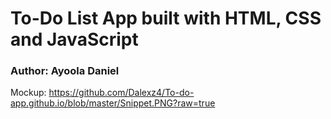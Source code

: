# To-Do List App built with HTML, CSS and JavaScript

### Author: Ayoola Daniel

Mockup: https://github.com/Dalexz4/To-do-app.github.io/blob/master/Snippet.PNG?raw=true
